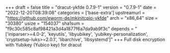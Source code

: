 +++
draft = false
title = "dracut-ykfde 0.7.9-1"
version = "0.7.9-1"
date = "2022-12-20T08:39:08"
categories = ['base-extra']
upstreamurl = "https://github.com/eworm-de/mkinitcpio-ykfde"
arch = "x86_64"
size = "30380"
usize = "154037"
sha1sum = "f9c30c585c8af98421a3d4a1877f6a7da9ab9f3c"
depends = "['iniparser>=4.0-2', 'keyutils', 'libyubikey', 'yubikey-personalization', 'cryptsetup-luks>=2.0.1', 'libarchive', 'libsystemd']"
+++
Full disk encryption with Yubikey (Yubico key) for dracut